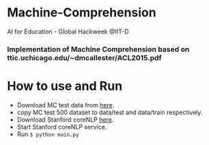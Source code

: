 # Machine-Comprehension
AI for Education - Global Hackweek @IIT-D

### Implementation of Machine Comprehension based on ttic.uchicago.edu/~dmcallester/ACL2015.pdf 

# How to use and Run

  - Download MC test data from [here](http://research.microsoft.com/en-us/um/redmond/projects/mctest/).
  - copy MC test 500 dataset to data/test and data/train respectively.
  - Download Stanford coreNLP [here](http://stanfordnlp.github.io/CoreNLP/history.html).
  - Start Stanford coreNLP service.
  - Run `$ python main.py`
